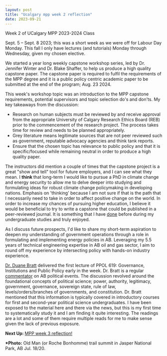 ```yaml
---
layout: post
title: "Ucalgary mpp week 2 reflection"
date: 2023-09-21
---
```


<!-- wp:paragraph -->
<p>Week 2 of UCalgary MPP 2023-2024 Class</p>
<!-- /wp:paragraph -->

<!-- wp:paragraph -->
<p>Sept. 5 – Sept. 8 2023; this was a short week as we were off for Labour Day Monday. This fall I only have lectures (and tutorials) Monday through Wednesday, given my chosen elective.</p>
<!-- /wp:paragraph -->

<!-- wp:paragraph -->
<p>We started a year long weekly capstone workshop series, led by Dr. Jennifer Winter and Dr. Blake Shaffer, to help us produce a high quality capstone paper. The capstone paper is required to fulfil the requirements of the MPP degree and it is a public policy centric academic paper to be submitted at the end of the program; Aug. 23 2024.</p>
<!-- /wp:paragraph -->

<!-- wp:paragraph -->
<p>This week's workshop topic was an introduction to the MPP capstone requirements, potential supervisors and topic selection do's and don'ts. My key takeaways from the discussion:</p>
<!-- /wp:paragraph -->

<!-- wp:list -->
<ul><!-- wp:list-item -->
<li>Research on human subjects must be reviewed by and receive approval from the appropriate University of Calgary Research Ethics Board (REB) prior to the commencement of the research project. The process takes time for review and needs to be planned appropriately.</li>
<!-- /wp:list-item -->

<!-- wp:list-item -->
<li>Grey literature means legitimate sources that are not peer reviewed such as government, reputable advocacy agencies and think tank reports.</li>
<!-- /wp:list-item -->

<!-- wp:list-item -->
<li>Ensure that the chosen topic has relevance to public policy and that it is specific/focused while remaining neutral in order to produce a high quality paper.</li>
<!-- /wp:list-item --></ul>
<!-- /wp:list -->

<!-- wp:paragraph -->
<p>The instructors did mention a couple of times that the capstone project is a great "show and tell" tool for future employers, and I can see what they mean. I <strong>think </strong>that long-term I would like to pursue a PhD in climate change and energy security to allow me to delve deeper into studying and formulating ideas for robust climate change policymaking in developing nations. Emphasis on 'thinking' because I am not sure if that is the path that I necessarily need to take in order to affect positive change on the world. In order to increase my chances of pursuing higher education, I believe it would be beneficial to try to write a capstone that could be published in a peer-reviewed journal. It is something that I have <a rel="noreferrer noopener" href="https://www.mdpi.com/2076-3417/8/6/961" target="_blank">done</a> before during my undergraduate studies and truly enjoyed. </p>
<!-- /wp:paragraph -->

<!-- wp:paragraph -->
<p>As I discuss future prospects, I'd like to share my short-term aspiration to deepen my understanding of government operations through a role in formulating and implementing energy policies in AB. Leveraging my 5.5 years of technical engineering expertise in AB oil and gas sector, I aim to round off my experience by intersecting policy with hands-on industry experience.</p>
<!-- /wp:paragraph -->

<!-- wp:paragraph -->
<p><a rel="noreferrer noopener" href="https://www.mtroyal.ca/ProgramsCourses/FacultiesSchoolsCentres/Arts/Departments/EconomicsJusticePolicyStudies/Faculty/DuaneBratt.htm" target="_blank">Dr. Duane Bratt</a> delivered the first lecture of PPOL 619: Governance, Institutions and Public Policy early in the week. Dr. Bratt is a regular <a rel="noreferrer noopener" href="https://www.cbc.ca/news/canada/calgary/author/duane-bratt-1.3407328" target="_blank">commentator</a> on AB political events. The discussion revolved around the foundational concepts of political science; power, authority, legitimacy, government, governance, sovereign state, rule of law, levels/orders/branches of governments, and constitution. Dr. Bratt mentioned that this information is typically covered in introductory courses for first and second-year political science undergraduates. I have been exposed to the material here and there via the news, but this is my first time to systematically study it and I am finding it quite interesting. The readings are a lot and some of them require multiple reads for me to make sense given the lack of previous exposure.</p>
<!-- /wp:paragraph -->

<!-- wp:paragraph -->
<p><strong>Next Up: </strong><a href="https://ahmedelmeligy.com/2023/09/21/ucalgary-mpp-week-3-reflection/" target="_blank" rel="noreferrer noopener">MPP week 3 reflection!</a></p>
<!-- /wp:paragraph -->

<!-- wp:paragraph -->
<p><strong>*Photo:</strong>&nbsp;Old Man (or Roche Bonhomme) trail summit in Jasper National Park, AB Jul. 18/20.</p>
<!-- /wp:paragraph -->